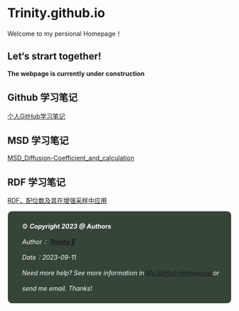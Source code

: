 # Trinity.github.io
Welcome to my  persional Homepage！
## Let‘s strart together!
**The webpage is currently under construction**
## Github 学习笔记
[个人GitHub学习笔记](https://github.com/Ternity/Ternity.github.io/blob/main/Study_Git/local_hub.md)
## MSD 学习笔记
[MSD_Diffusion-Coefficient_and_calculation](https://github.com/Ternity/Ternity.github.io/blob/main/MSD/MSD_Diffusion-Coefficient_and_calculation.md)

## RDF 学习笔记
[RDF、配位数及其在增强采样中应用](https://github.com/Ternity/Ternity.github.io/blob/main/RDF/RDF%E3%80%81%E9%85%8D%E4%BD%8D%E6%95%B0%E5%8F%8A%E5%85%B6%E5%9C%A8%E5%A2%9E%E5%BC%BA%E9%87%87%E6%A0%B7%E4%B8%AD%E5%BA%94%E7%94%A8.md)


<div style="color:white; background-color:#354538; border: 1px solid #FFE0C3; border-radius: 10px; margin-bottom:0rem">
    <p style="margin:1rem; padding-left: 1rem; line-height: 2.5;">
        ©️ <b><i>Copyright 2023 @ Authors</i></b><br/>
        <i>Author：
            <b>
            <a href="mailto:qhyu@stu.suda.edu.com">Trinity 📨 </a>
            </b>
        </i>
        <br/>
        <i>Date：2023-09-11</i><br/>
        <i>Need more help? See more information in <a rel="license" href="https://ternity.github.io//">My GitHub Homepage </a>or send me email. Thanks!</i><br/>
    </p>
</div>
